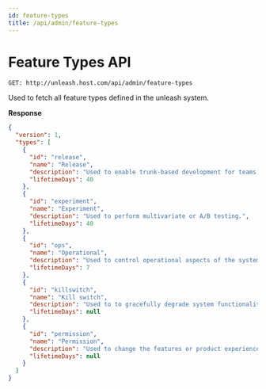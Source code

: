 ```yaml
---
id: feature-types
title: /api/admin/feature-types
---
```


# Feature Types API

`GET: http://unleash.host.com/api/admin/feature-types`

Used to fetch all feature types defined in the unleash system.

**Response**

```json
{
  "version": 1,
  "types": [
    {
      "id": "release",
      "name": "Release",
      "description": "Used to enable trunk-based development for teams practicing Continuous Delivery.",
      "lifetimeDays": 40
    },
    {
      "id": "experiment",
      "name": "Experiment",
      "description": "Used to perform multivariate or A/B testing.",
      "lifetimeDays": 40
    },
    {
      "id": "ops",
      "name": "Operational",
      "description": "Used to control operational aspects of the system behavior.",
      "lifetimeDays": 7
    },
    {
      "id": "killswitch",
      "name": "Kill switch",
      "description": "Used to to gracefully degrade system functionality.",
      "lifetimeDays": null
    },
    {
      "id": "permission",
      "name": "Permission",
      "description": "Used to change the features or product experience that certain users receive.",
      "lifetimeDays": null
    }
  ]
}
```
